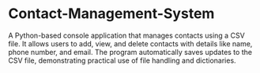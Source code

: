 # Contact-Management-System
A Python-based console application that manages contacts using a CSV file. It allows users to add, view, and delete contacts with details like name, phone number, and email. The program automatically saves updates to the CSV file, demonstrating practical use of file handling and dictionaries.
